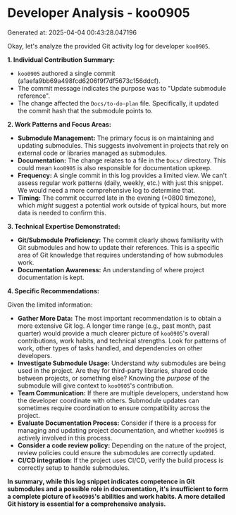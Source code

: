 # Developer Analysis - koo0905
Generated at: 2025-04-04 00:43:28.047196

Okay, let's analyze the provided Git activity log for developer `koo0905`.

**1. Individual Contribution Summary:**

*   `koo0905` authored a single commit (a1aefa9bb69a498fcd6206f9f7df5673c156ddcf).
*   The commit message indicates the purpose was to "Update submodule reference".
*   The change affected the `Docs/to-do-plan` file.  Specifically, it updated the commit hash that the submodule points to.

**2. Work Patterns and Focus Areas:**

*   **Submodule Management:** The primary focus is on maintaining and updating submodules. This suggests involvement in projects that rely on external code or libraries managed as submodules.
*   **Documentation:** The change relates to a file in the `Docs/` directory. This could mean `koo0905` is also responsible for documentation upkeep.
*   **Frequency:**  A single commit in this log provides a limited view. We can't assess regular work patterns (daily, weekly, etc.) with just this snippet.  We would need a more comprehensive log to determine that.
*   **Timing:** The commit occurred late in the evening (+0800 timezone), which *might* suggest a potential work outside of typical hours, but more data is needed to confirm this.

**3. Technical Expertise Demonstrated:**

*   **Git/Submodule Proficiency:**  The commit clearly shows familiarity with Git submodules and how to update their references.  This is a specific area of Git knowledge that requires understanding of how submodules work.
*   **Documentation Awareness:** An understanding of where project documentation is kept.

**4. Specific Recommendations:**

Given the limited information:

*   **Gather More Data:**  The most important recommendation is to obtain a more extensive Git log. A longer time range (e.g., past month, past quarter) would provide a much clearer picture of `koo0905`'s overall contributions, work habits, and technical strengths.  Look for patterns of work, other types of tasks handled, and dependencies on other developers.
*   **Investigate Submodule Usage:**  Understand *why* submodules are being used in the project.  Are they for third-party libraries, shared code between projects, or something else? Knowing the *purpose* of the submodule will give context to `koo0905`'s contribution.
*   **Team Communication:** If there are multiple developers, understand how the developer coordinate with others. Submodule updates can sometimes require coordination to ensure compatibility across the project.
*   **Evaluate Documentation Process:** Consider if there is a process for managing and updating project documentation, and whether `koo0905` is actively involved in this process.
*   **Consider a code review policy:** Depending on the nature of the project, review policies could ensure the submodules are correctly updated.
*   **CI/CD integration:** If the project uses CI/CD, verify the build process is correctly setup to handle submodules.

**In summary, while this log snippet indicates competence in Git submodules and a possible role in documentation, it's insufficient to form a complete picture of `koo0905`'s abilities and work habits.  A more detailed Git history is essential for a comprehensive analysis.**
